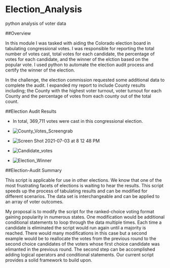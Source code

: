 # Election_Analysis
python analysis of voter data

##Overview

In this module I was tasked with aiding the Colorado election board in tabulating congressional votes. I was responsible for reporting the total number of votes cast, total votes for each candidate, the percentage of votes for each candidate, and the winner of the elction based on the popular vote. I used python to automate the election audit process and certify the winner of the election. 

In the challenge, the election commission requested some additional data to complete the audit. I expanded my report to include County results including; the County with the highest voter turnout, voter turnout for each County and the percentage of votes from each county out of the total count. 

##Election Audit Results 
* In total, 369,711 votes were cast in this congressional election. 

* ![County_Votes_Screengrab](https://user-images.githubusercontent.com/84756166/124370001-1a2b6000-dc40-11eb-941d-8d0078a75b85.png)

* ![Screen Shot 2021-07-03 at 8 12 48 PM](https://user-images.githubusercontent.com/84756166/124370003-22839b00-dc40-11eb-96e4-94155f7db34b.png)

* ![Candidate_votes](https://user-images.githubusercontent.com/84756166/124370011-36c79800-dc40-11eb-9ff4-1bdc5b5b5469.png)

* ![Election_Winner](https://user-images.githubusercontent.com/84756166/124370015-3f1fd300-dc40-11eb-8da4-5977714fe60e.png)


##Election-Audit Summary 

This script is applicable for use in other elections. We know that one of the most frustrating facets of elections is waiting to hear the results. This script speeds up the process of tabulating results and can be modified for different scenarios. The data set is interchangeable and can be applied to an array of voter outcomes. 

My proposal is to modify the script for the ranked-choice voting format gaining popularity in numerous states. One modification would be additional conditional statements to loop through the data multiple times. Each time a candidate is eliminated the script would run again until a majority is reached. There would many modifications in this case but a second example would be to reallocate the votes from the previous round to the second choice candidates of the voters whose first choice candidate was elimanted in the previous round. The second step can be accomplished adding logical operators and conditional statements. Our current script provides a solid framework to build upon. 
